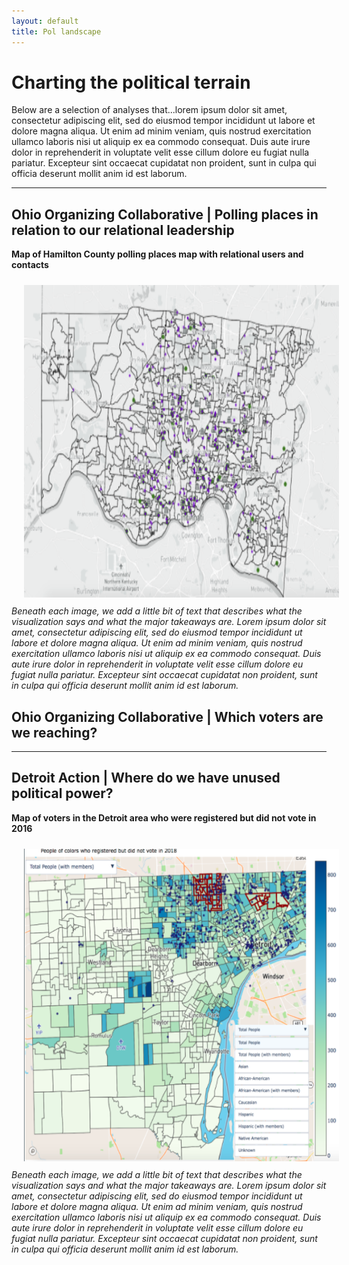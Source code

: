 ```yaml
---
layout: default
title: Pol landscape
---
```


# Charting the political terrain

Below are a selection of analyses that...lorem ipsum dolor sit amet, consectetur adipiscing elit, sed do eiusmod tempor incididunt ut labore et dolore magna aliqua. Ut enim ad minim veniam, quis nostrud exercitation ullamco laboris nisi ut aliquip ex ea commodo consequat. Duis aute irure dolor in reprehenderit in voluptate velit esse cillum dolore eu fugiat nulla pariatur. Excepteur sint occaecat cupidatat non proident, sunt in culpa qui officia deserunt mollit anim id est laborum.



---



## Ohio Organizing Collaborative | Polling places in relation to our relational leadership
<b>Map of Hamilton County polling places map with relational users and contacts</b>
<center>
<img src="/images/hamilton.png" alt="HTML5 Icon" hspace="20" vspace="10" style="width:650px;height:500px;style=padding:5px">
</center>
<i>Beneath each image, we add a little bit of text that describes what the visualization says and what the major takeaways are. Lorem ipsum dolor sit amet, consectetur adipiscing elit, sed do eiusmod tempor incididunt ut labore et dolore magna aliqua. Ut enim ad minim veniam, quis nostrud exercitation ullamco laboris nisi ut aliquip ex ea commodo consequat. Duis aute irure dolor in reprehenderit in voluptate velit esse cillum dolore eu fugiat nulla pariatur. Excepteur sint occaecat cupidatat non proident, sunt in culpa qui officia deserunt mollit anim id est laborum. </i>

## Ohio Organizing Collaborative | Which voters are we reaching?



---



## Detroit Action | Where do we have unused political power?
<b>Map of voters in the Detroit area who were registered but did not vote in 2016</b>
<center>
<img src="/images/detroit-action-map.png" alt="HTML5 Icon" hspace="20" vspace="10" style="width:650px;height:500px;style=padding:5px">
</center>
<i>Beneath each image, we add a little bit of text that describes what the visualization says and what the major takeaways are. Lorem ipsum dolor sit amet, consectetur adipiscing elit, sed do eiusmod tempor incididunt ut labore et dolore magna aliqua. Ut enim ad minim veniam, quis nostrud exercitation ullamco laboris nisi ut aliquip ex ea commodo consequat. Duis aute irure dolor in reprehenderit in voluptate velit esse cillum dolore eu fugiat nulla pariatur. Excepteur sint occaecat cupidatat non proident, sunt in culpa qui officia deserunt mollit anim id est laborum. </i>
